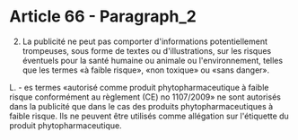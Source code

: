 # Article 66 - Paragraph_2

2. La publicité ne peut pas comporter d'informations potentiellement trompeuses, sous forme de textes ou d'illustrations, sur les risques éventuels pour la santé humaine ou animale ou l'environnement, telles que les termes «à faible risque», «non toxique» ou «sans danger».

L. - es termes «autorisé comme produit phytopharmaceutique à faible risque conformément au règlement (CE) no 1107/2009» ne sont autorisés dans la publicité que dans le cas des produits phytopharmaceutiques à faible risque. Ils ne peuvent être utilisés comme allégation sur l'étiquette du produit phytopharmaceutique.
